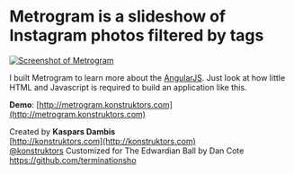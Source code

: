 # Metrogram is a slideshow of Instagram photos filtered by tags

[![Screenshot of Metrogram](https://raw.github.com/kasparsd/metrogram/master/assets/screenshot.png)](http://metrogram.konstruktors.com)

I built Metrogram to learn more about the [AngularJS](http://angularjs.org/). Just look at how little HTML and Javascript is required to build an application like this.

**Demo**: [http://metrogram.konstruktors.com](http://metrogram.konstruktors.com)

Created by **Kaspars Dambis**   
[http://konstruktors.com](http://konstruktors.com)  
[@konstruktors](http://twitter.com/konstruktors)
Customized for The Edwardian Ball by Dan Cote https://github.com/terminationsho
